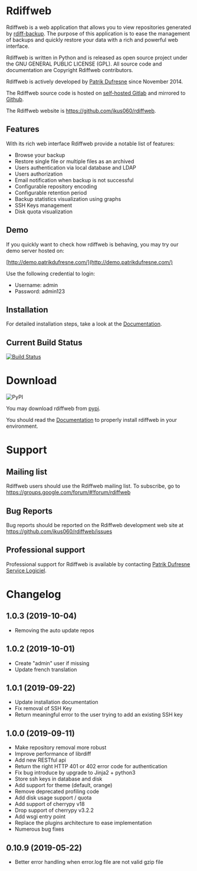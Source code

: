 # Rdiffweb

Rdiffweb is a web application that allows you to view repositories generated
by [rdiff-backup](http://www.nongnu.org/rdiff-backup/). The purpose of this
application is to ease the management of backups and quickly restore your data
with a rich and powerful web interface.

Rdiffweb is written in Python and is released as open source project under the 
GNU GENERAL PUBLIC LICENSE (GPL). All source code and documentation are
Copyright Rdiffweb contributors.

Rdiffweb is actively developed by [Patrik Dufresne](http://patrikdufresne.com)
since November 2014.

The Rdiffweb source code is hosted on [self-hosted Gitlab](https://git.patrikdufresne.com/pdsl/rdiffweb)
and mirrored to [Github](https://github.com/ikus060/rdiffweb).

The Rdiffweb website is https://github.com/ikus060/rdiffweb.

## Features

With its rich web interface Rdiffweb provide a notable list of features:

 * Browse your backup
 * Restore single file or multiple files as an archived
 * Users authentication via local database and LDAP
 * Users authorization
 * Email notification when backup is not successful
 * Configurable repository encoding
 * Configurable retention period
 * Backup statistics visualization using graphs
 * SSH Keys management
 * Disk quota visualization

## Demo

If you quickly want to check how rdiffweb is behaving, you may try our demo server hosted on:

[http://demo.patrikdufresne.com/](http://demo.patrikdufresne.com/)

Use the following credential to login:

 * Username: admin
 * Password: admin123

## Installation

For detailed installation steps, take a look at the [Documentation](https://github.com/ikus060/rdiffweb/blob/master/doc/installation.md).

## Current Build Status

[![Build Status](https://git.patrikdufresne.com/pdsl/rdiffweb/badges/master/pipeline.svg)](https://git.patrikdufresne.com/pdsl/rdiffweb/pipelines)

# Download

![PyPI](https://img.shields.io/pypi/v/rdiffweb)

You may download rdiffweb from [pypi](https://pypi.org/project/rdiffweb/).

You should read the [Documentation](https://github.com/ikus060/rdiffweb/blob/master/doc/index.md) to properly install rdiffweb in your environment.

# Support

## Mailing list

Rdiffweb users should use the Rdiffweb mailing list. To subscribe, go to https://groups.google.com/forum/#!forum/rdiffweb

## Bug Reports

Bug reports should be reported on the Rdiffweb development web site at https://github.com/ikus060/rdiffweb/issues

## Professional support

Professional support for Rdiffweb is available by contacting [Patrik Dufresne Service Logiciel](http://www.patrikdufresne.com/en/support/#form).

# Changelog

## 1.0.3 (2019-10-04)
 * Removing the auto update repos

## 1.0.2 (2019-10-01)
 * Create "admin" user if missing
 * Update french translation

## 1.0.1 (2019-09-22)
 * Update installation documentation 
 * Fix removal of SSH Key
 * Return meaningful error to the user trying to add an existing SSH key

## 1.0.0 (2019-09-11)
 * Make repository removal more robust
 * Improve performance of librdiff
 * Add new RESTful api
 * Return the right HTTP 401 or 402 error code for authentication
 * Fix bug introduce by upgrade to Jinja2 + python3
 * Store ssh keys in database and disk
 * Add support for theme (default, orange)
 * Remove deprecated profiling code
 * Add disk usage support / quota
 * Add support of cherrypy v18
 * Drop support of cherrypy v3.2.2
 * Add wsgi entry point
 * Replace the plugins architecture to ease implementation
 * Numerous bug fixes

## 0.10.9 (2019-05-22)
 * Better error handling when error.log file are not valid gzip file

